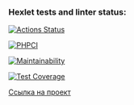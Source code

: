 ### Hexlet tests and linter status:
[![Actions Status](https://github.com/StandyBee/php-project-57/workflows/hexlet-check/badge.svg)](https://github.com/StandyBee/php-project-57/actions)

[![PHPCI](https://github.com/StandyBee/php-project-57/actions/workflows/my-workflow.yml/badge.svg)](https://github.com/StandyBee/php-project-57/actions/workflows/my-workflow.yml)

[![Maintainability](https://api.codeclimate.com/v1/badges/97995777557fc5863412/maintainability)](https://codeclimate.com/github/StandyBee/php-project-57/maintainability)

[![Test Coverage](https://api.codeclimate.com/v1/badges/97995777557fc5863412/test_coverage)](https://codeclimate.com/github/StandyBee/php-project-57/test_coverage)

<a href="https://php-project-57-production.up.railway.app">Ссылка на проект</a>